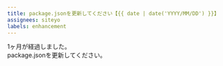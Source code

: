 ```yaml
---
title: package.jsonを更新してください【{{ date | date('YYYY/MM/DD') }}】
assignees: siteyo
labels: enhancement
---
```


1ヶ月が経過しました。  
package.jsonを更新してください。
